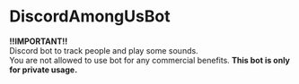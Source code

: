 # DiscordAmongUsBot
**‼IMPORTANT‼** </br>
 Discord bot to track people and play some sounds. </br>
 You are not allowed to use bot for any commercial benefits. 
 **This bot is only for private usage.**
